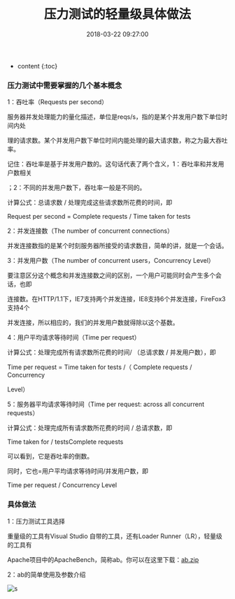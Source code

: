 ﻿---
layout: post
title:  "压力测试的轻量级具体做法"
date:   2018-03-22 09:27:00
categories: DOS
excerpt:  压力测试的轻量级具体做法
---

* content
{:toc}




### 压力测试中需要掌握的几个基本概念

1：吞吐率（Requests per second）

服务器并发处理能力的量化描述，单位是reqs/s，指的是某个并发用户数下单位时间内处

理的请求数。某个并发用户数下单位时间内能处理的最大请求数，称之为最大吞吐率。

记住：吞吐率是基于并发用户数的。这句话代表了两个含义，1：吞吐率和并发用户数相关

；2：不同的并发用户数下，吞吐率一般是不同的。

计算公式：总请求数  / 处理完成这些请求数所花费的时间，即

Request per second = Complete requests  / Time taken for tests

2：并发连接数（The number of concurrent connections）

并发连接数指的是某个时刻服务器所接受的请求数目，简单的讲，就是一个会话。

3：并发用户数（The number of concurrent users，Concurrency Level）

要注意区分这个概念和并发连接数之间的区别，一个用户可能同时会产生多个会话，也即

连接数。在HTTP/1.1下，IE7支持两个并发连接，IE8支持6个并发连接，FireFox3支持4个

并发连接，所以相应的，我们的并发用户数就得除以这个基数。

4：用户平均请求等待时间（Time per request）

计算公式：处理完成所有请求数所花费的时间/ （总请求数 / 并发用户数），即

Time per request = Time taken for tests /（ Complete requests / Concurrency 

Level）

5：服务器平均请求等待时间（Time per request: across all concurrent requests）

计算公式：处理完成所有请求数所花费的时间 / 总请求数，即

Time taken for / testsComplete requests

可以看到，它是吞吐率的倒数。

同时，它也=用户平均请求等待时间/并发用户数，即

Time per request / Concurrency Level


### 具体做法

1：压力测试工具选择

重量级的工具有Visual Studio 自带的工具，还有Loader Runner（LR），轻量级的工具有

Apache项目中的ApacheBench，简称ab。你可以在这里下载：[ab.zip](http://files.cnblogs.com/luminji/ab.zip)

2：ab的简单使用及参数介绍

![s](http://i68.tinypic.com/dopix3.jpg)

